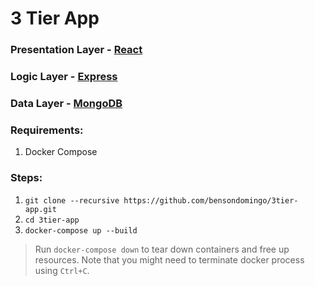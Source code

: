 # 3 Tier App

### Presentation Layer - [React](https://reactjs.org/)

### Logic Layer - [Express](https://expressjs.com/)

### Data Layer - [MongoDB](https://www.mongodb.com/)

### Requirements:

1. Docker Compose

### Steps:

1. `git clone --recursive https://github.com/bensondomingo/3tier-app.git`
2. `cd 3tier-app`
3. `docker-compose up --build`

> Run `docker-compose down` to tear down containers and free up resources. Note that you might need to terminate docker process using `Ctrl+C`.
